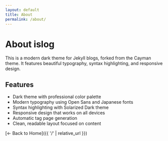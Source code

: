 ```yaml
---
layout: default
title: About
permalink: /about/
---
```


# About islog

This is a modern dark theme for Jekyll blogs, forked from the Cayman theme. It features beautiful typography, syntax highlighting, and responsive design.

## Features

- Dark theme with professional color palette
- Modern typography using Open Sans and Japanese fonts
- Syntax highlighting with Solarized Dark theme
- Responsive design that works on all devices
- Automatic tag page generation
- Clean, readable layout focused on content

[← Back to Home]({{ '/' | relative_url }})